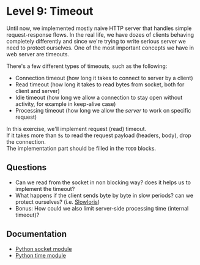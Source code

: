 # Level 9: Timeout
Until now, we implemented mostly naive HTTP server that handles simple request-response flows.
In the real life, we have dozes of clients behaving completely differently and since we're trying to write
serious server we need to protect ourselves. One of the most important concepts we have in web server are timeouts.

There's a few different types of timeouts, such as the following:
- Connection timeout (how long it takes to connect to server by a client)
- Read timeout (how long it takes to read bytes from socket, both for client and server)
- Idle timeout (how long we allow a connection to stay open without activity, for example in keep-alive case)
- Processing timeout (how long we allow the *server* to work on specific request)

In this exercise, we'll implement request (read) timeout.  
If it takes more than `5s` to read the request payload (headers, body), drop the connection.  
The implementation part should be filled in the `TODO` blocks.

## Questions
- Can we read from the socket in non blocking way? does it helps us to implement the timeout?
- What happens if the client sends byte by byte in slow periods? can we protect ourselves? (i.e. [Slowloris](https://en.wikipedia.org/wiki/Slowloris_(computer_security)))
- Bonus: How could we also limit server-side processing time (internal timeout)?

## Documentation
- [Python socket module](https://docs.python.org/3.7/library/socket.html)
- [Python time module](https://docs.python.org/3.7/library/time.html)